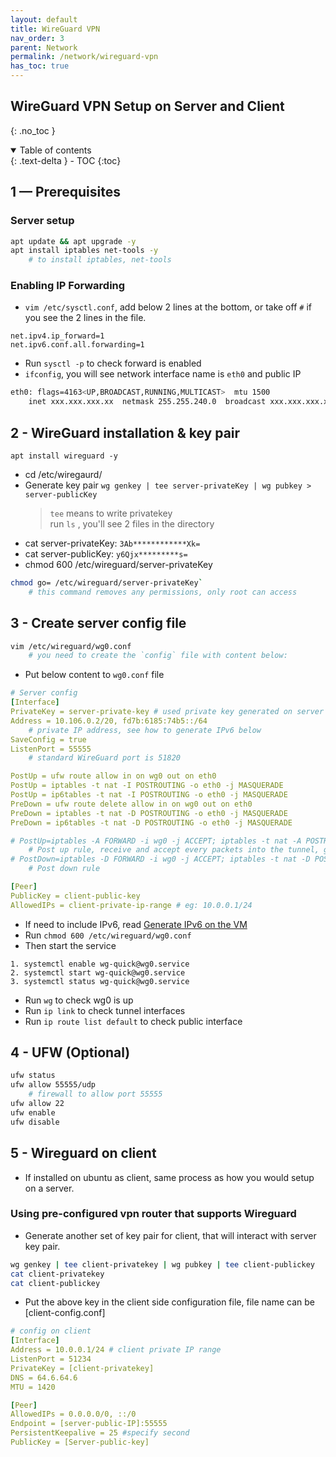 ```yaml
---
layout: default    
title: WireGuard VPN
nav_order: 3
parent: Network
permalink: /network/wireguard-vpn
has_toc: true
---
```


## WireGuard VPN Setup on Server and Client
{: .no_toc } 

<details open markdown="block">
  <summary>
    Table of contents
  </summary>
  {: .text-delta }
- TOC
{:toc}
</details>

## 1 — Prerequisites 

### Server setup
  
```bash
apt update && apt upgrade -y 
apt install iptables net-tools -y 
    # to install iptables, net-tools
```

### Enabling IP Forwarding

* `vim /etc/sysctl.conf`, add below 2 lines at the bottom, or take off `#` if you see the 2 lines in the file. 

```
net.ipv4.ip_forward=1 
net.ipv6.conf.all.forwarding=1
```

* Run `sysctl -p` to check forward is enabled
* `ifconfig`, you will see network interface name is `eth0` and public IP

```bash
eth0: flags=4163<UP,BROADCAST,RUNNING,MULTICAST>  mtu 1500
    inet xxx.xxx.xxx.xx  netmask 255.255.240.0  broadcast xxx.xxx.xxx.xx
```

## 2 - WireGuard installation & key pair 

```
apt install wireguard -y 
```

* cd /etc/wiregaurd/ 
* Generate key pair `wg genkey | tee server-privateKey | wg pubkey > server-publicKey`  
    > `tee` means to write privatekey  
    > run `ls` , you'll see 2 files in the directory
* cat server-privateKey: `3Ab************Xk=`
* cat server-publicKey: `y6Qjx*********s=`
* chmod 600 /etc/wireguard/server-privateKey 

```bash    
chmod go= /etc/wireguard/server-privateKey`
    # this command removes any permissions, only root can access
```

## 3 - Create server config file 
 
```bash 
vim /etc/wireguard/wg0.conf
    # you need to create the `config` file with content below: 
```

* Put below content to `wg0.conf` file

```yml
# Server config 
[Interface]
PrivateKey = server-private-key # used private key generated on server side
Address = 10.106.0.2/20, fd7b:6185:74b5::/64  
    # private IP address, see how to generate IPv6 below 
SaveConfig = true
ListenPort = 55555
    # standard WireGuard port is 51820

PostUp = ufw route allow in on wg0 out on eth0
PostUp = iptables -t nat -I POSTROUTING -o eth0 -j MASQUERADE
PostUp = ip6tables -t nat -I POSTROUTING -o eth0 -j MASQUERADE
PreDown = ufw route delete allow in on wg0 out on eth0
PreDown = iptables -t nat -D POSTROUTING -o eth0 -j MASQUERADE
PreDown = ip6tables -t nat -D POSTROUTING -o eth0 -j MASQUERADE

# PostUp=iptables -A FORWARD -i wg0 -j ACCEPT; iptables -t nat -A POSTROUTING -o eth0 -j MASQUERADE; 
    # Post up rule, receive and accept every packets into the tunnel, going outward tunnel interface with masked the public IP of the server 
# PostDown=iptables -D FORWARD -i wg0 -j ACCEPT; iptables -t nat -D POSTROUTING -o eth0 -j MASQUERADE; 
    # Post down rule

[Peer]
PublicKey = client-public-key
AllowedIPs = client-private-ip-range # eg: 10.0.0.1/24
```

* If need to include IPv6, read [Generate IPv6 on the VM](/network/generate-ipv6)
* Run `chmod 600 /etc/wireguard/wg0.conf` 
* Then start the service 
  
```
1. systemctl enable wg-quick@wg0.service
2. systemctl start wg-quick@wg0.service
3. systemctl status wg-quick@wg0.service
```
* Run `wg` to check wg0 is up
* Run `ip link` to check tunnel interfaces 
* Run `ip route list default` to check public interface

## 4 - UFW (Optional)

```bash 
ufw status 
ufw allow 55555/udp
    # firewall to allow port 55555 
ufw allow 22
ufw enable 
ufw disable 
```

## 5 - Wireguard on client

* If installed on ubuntu as client, same process as how you would setup on a server. 

### Using pre-configured vpn router that supports Wireguard

* Generate another set of key pair for client, that will interact with server key pair.  

```bash   
wg genkey | tee client-privatekey | wg pubkey | tee client-publickey 
cat client-privatekey
cat client-publickey
```

* Put the above key in the client side configuration file, file name can be [client-config.conf]

```yml
# config on client
[Interface]
Address = 10.0.0.1/24 # client private IP range 
ListenPort = 51234
PrivateKey = [client-privatekey]
DNS = 64.6.64.6
MTU = 1420

[Peer]
AllowedIPs = 0.0.0.0/0, ::/0
Endpoint = [server-public-IP]:55555
PersistentKeepalive = 25 #specify second 
PublicKey = [Server-public-key]
```